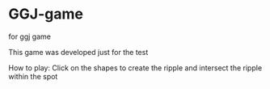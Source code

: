 # GGJ-game
for ggj game

This game was developed just for the test 

How to play:
Click on the shapes to create the ripple and intersect the ripple within the spot